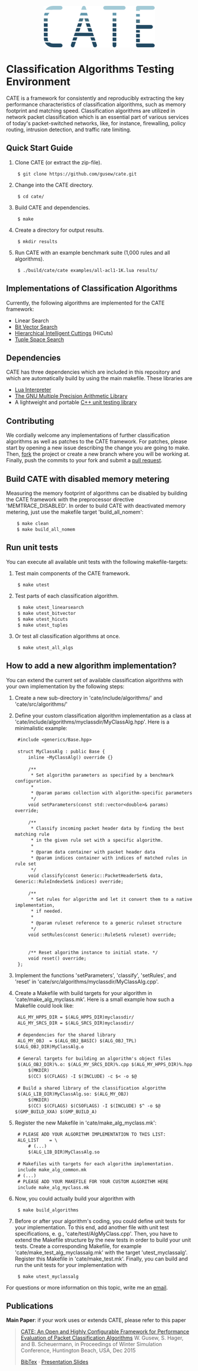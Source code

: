<p align="center">
<img src="https://github.com/gusew/cate/blob/gh-pages/images/logo-cate.png" width="300" height="112"/>
</p>

# Classification Algorithms Testing Environment
CATE is a framework for consistently and reproducibly extracting the key performance characteristics of classification algorithms, such as memory footprint and matching speed. Classification algorithms are utilized in network packet classification which is an essential part of various services of today's packet-switched networks, like, for instance, firewalling, policy routing, intrusion detection, and traffic rate limiting.

## Quick Start Guide
1. Clone CATE (or extract the zip-file).

        $ git clone https://github.com/gusew/cate.git
  
2. Change into the CATE directory.

        $ cd cate/
  
3. Build CATE and dependencies.

        $ make
  
4. Create a directory for output results.

        $ mkdir results 
  
5. Run CATE with an example benchmark suite (1,000 rules and all algorithms).

        $ ./build/cate/cate examples/all-acl1-1K.lua results/


## Implementations of Classification Algorithms
Currently, the following algorithms are implemented for the CATE framework:
* Linear Search
* [Bit Vector Search](http://conferences.sigcomm.org/sigcomm/1998/tp/paper17.pdf)
* [Hierarchical Intelligent Cuttings](http://tiny-tera.stanford.edu/~nickm/papers/HOTI_99.pdf) (HiCuts)
* [Tuple Space Search](http://cseweb.ucsd.edu/~varghese/PAPERS/Sigcomm99.pdf)


## Dependencies 
CATE has three dependencies which are included in this repository and which are automatically build by using the main makefile. These libraries are
* [Lua Interpreter](http://lua.org)
* [The GNU Multiple Precision Arithmetic Library](https://gmplib.org)
* A lightweight and portable [C++ unit testing library](http://libunittest.sourceforge.net)


## Contributing
We cordially welcome any implementations of further classification algorithms as well as patches to the CATE framework. For patches, please start by opening a new issue describing the change you are going to make. Then, [fork](https://help.github.com/articles/fork-a-repo) the project or create a new branch where you will be working at. Finally, push the commits to your fork and submit a [pull request](https://help.github.com/articles/creating-a-pull-request). 


## Build CATE with disabled memory metering
Measuring the memory footprint of algorithms can be disabled by building the CATE framework with the preprocessor directive 'MEMTRACE_DISABLED'. In order to build CATE with deactivated memory metering, just use the makefile target 'build_all_nomem':

        $ make clean
        $ make build_all_nomem
        

## Run unit tests
You can execute all available unit tests with the following makefile-targets:

1. Test main components of the CATE framework.

        $ make utest
        
2. Test parts of each classification algorithm.

        $ make utest_linearsearch
        $ make utest_bitvector
        $ make utest_hicuts
        $ make utest_tuples

3. Or test all classification algorithms at once.

        $ make utest_all_algs


## How to add a new algorithm implementation?
You can extend the current set of available classification algorithms with your own implementation by the following steps:

1. Create a new sub-directory in 'cate/include/algorithms/' and 'cate/src/algorithms/'

2. Define your custom classification algorithm implementation as a class at 'cate/include/algorithms/myclassdir/MyClassAlg.hpp'. Here is a minimalistic example:

		#include <generics/Base.hpp>

		struct MyClassAlg : public Base {
			inline ~MyClassAlg() override {}
			
			/**
			 * Set algorithm parameters as specified by a benchmark configuration.
			 *
			 * @param params collection with algorithm-specific parameters
			 */
			void setParameters(const std::vector<double>& params) override;

			/**
			 * Classify incoming packet header data by finding the best matching rule
			 * in the given rule set with a specific algorithm.
			 *
			 * @param data container with packet header data
			 * @param indices container with indices of matched rules in rule set
			 */
			void classify(const Generic::PacketHeaderSet& data, Generic::RuleIndexSet& indices) override;

			/**
			 * Set rules for algorithm and let it convert them to a native implementation, 
			 * if needed. 
			 *
			 * @param ruleset reference to a generic ruleset structure
			 */
			void setRules(const Generic::RuleSet& ruleset) override;


			/** Reset algorithm instance to initial state. */
			void reset() override;
		};


3. Implement the functions 'setParameters', 'classify', 'setRules', and 'reset' in 'cate/src/algorithms/myclassdir/MyClassAlg.cpp'.

4. Create a Makefile with build targets for your algorithm in 'cate/make_alg_myclass.mk'. Here is a small example how such a Makefile could look like:

		ALG_MY_HPPS_DIR	= $(ALG_HPPS_DIR)myclassdir/
		ALG_MY_SRCS_DIR	= $(ALG_SRCS_DIR)myclassdir/

		# dependencies for the shared library
		ALG_MY_OBJ	= $(ALG_OBJ_BASIC) $(ALG_OBJ_TPL) $(ALG_OBJ_DIR)MyClassAlg.o

		# General targets for building an algorithm's object files
		$(ALG_OBJ_DIR)%.o: $(ALG_MY_SRCS_DIR)%.cpp $(ALG_MY_HPPS_DIR)%.hpp
			$(MKDIR)
			$(CC) $(CFLAGS) -I $(INCLUDE) -c $< -o $@

		# Build a shared library of the classification algorithm
		$(ALG_LIB_DIR)MyClassAlg.so: $(ALG_MY_OBJ)
			$(MKDIR)
			$(CC) $(CFLAGS) $(CSOFLAGS) -I $(INCLUDE) $^ -o $@ $(GMP_BUILD_XXA) $(GMP_BUILD_A)

5. Register the new Makefile in 'cate/make_alg_myclass.mk':
		
		# PLEASE ADD YOUR ALGORITHM IMPLEMENTATION TO THIS LIST:
		ALG_LIST	= \
			# (...)
			$(ALG_LIB_DIR)MyClassAlg.so

		# Makefiles with targets for each algorithm implementation.
		include make_alg_common.mk
		# (...)
		# PLEASE ADD YOUR MAKEFILE FOR YOUR CUSTOM ALGORITHM HERE
		include make_alg_myclass.mk

6. Now, you could actually build your algorithm with

		$ make build_algorithms
		
7. Before or after your algorithm's coding, you could define unit tests for your implementation. To this end, add another file with unit test specifications, e. g., 'cate/test/AlgMyClass.cpp'. Then, you have to extend the Makefile structure by the new tests in order to build your unit tests. Create a corresponding Makefile, for example 'cate/make_test_alg_myclassalg.mk' with the target 'utest_myclassalg'. Register this Makefile in 'cate/make_test.mk'. Finally, you can build and run the unit tests for your implementation with
		
		$ make utest_myclassalg

For questions or more information on this topic, write me an [email](mailto:wladislaw@gusew.de).


## Publications

**Main Paper**: if your work uses or extends CATE, please refer to this paper

> [CATE: An Open and Highly Configurable Framework for Performance Evaluation of Packet Classification Algorithms](http://informs-sim.org)
> W. Gusew, S. Hager, and B. Scheuermann, in Proceedings of Winter Simulation Conference, Huntington Beach, USA, Dec 2015
>
> [BibTex](http://ti-publications.informatik.hu-berlin.de/publications/194/?bibtex) · [Presentation Slides](http://amor.cms.hu-berlin.de/~gusewwly/files/cate-wsc15-slides.pdf)
